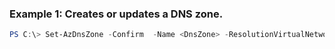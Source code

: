### Example 1: Creates or updates a DNS zone.
```powershell
PS C:\> Set-AzDnsZone -Confirm  -Name <DnsZone> -ResolutionVirtualNetworkId {ResolutionVirtualNetworkId} -ResourceGroupName MyResourceGroup
```


